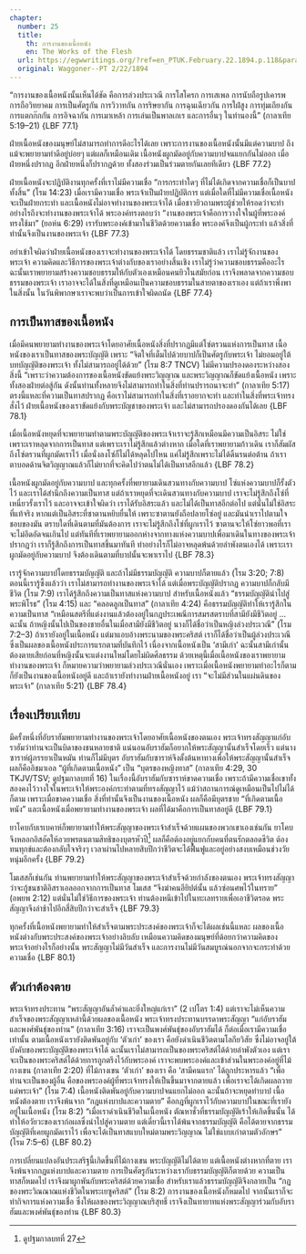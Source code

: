 ```yaml
---
chapter:
  number: 25
  title:
    th: การงานของเนื้อหนัง
    en: The Works of the Flesh
  url: https://egwwritings.org/?ref=en_PTUK.February.22.1894.p.118&para=1518.2028
  original: Waggoner--PT 2/22/1894
---
```


“การงานของเนื้อหนังนั้นเห็นได้ชัด คือการล่วงประเวณี การโสโครก การเสเพล การนับถือรูปเคารพ การถือวิทยาคม การเป็นศัตรูกัน การวิวาทกัน การริษยากัน การฉุนเฉียวกัน การใฝ่สูง การทุ่มเถียงกัน การแตกก๊กกัน การอิจฉากัน การเมาเหล้า การเล่นเป็นพาลเกเร และการอื่นๆ ในทำนองนี้” (กาลาเทีย 5:19–21) {LBF 77.1}

ฝ่ายเนื้อหนังของมนุษย์ไม่สามารถทำการดีอะไรได้เลย เพราะการงานของเนื้อหนังนั้นมีแต่ความบาป ถึงแม้จะพยายามทำดีอยู่บ่อยๆ แต่ผลก็เหมือนเดิม เนื้อหนังผูกมัดอยู่กับความบาปจนแยกกันไม่ออก เมื่อฝ่ายหนึ่งปรากฏ อีกฝ่ายหนึ่งก็ปรากฏด้วย ทั้งสองร่วมเป็นร่วมตายกันเลยทีเดียว {LBF 77.2}

ฝ่ายเนื้อหนังจะปฏิบัติงานทุกครั้งที่เราไม่มีความเชื่อ “การกระทำใดๆ ที่ไม่ได้เกิดจากความเชื่อก็เป็นบาปทั้งสิ้น” (โรม 14:23) เมื่อเรามีความเชื่อ พระเจ้าเป็นฝ่ายปฏิบัติการ แต่เมื่อใดที่ไม่มีความเชื่อเนื้อหนังจะเป็นฝ่ายกระทำ และเนื้อหนังไม่อาจทำงานของพระเจ้าได้ เมื่อชาวยิวถามพระผู้ช่วยให้รอดว่าจะทำอย่างไรถึงจะทำงานของพระเจ้าได้ พระองค์ทรงตอบว่า “งานของพระเจ้าคือการวางใจในผู้ที่พระองค์ทรงใช้มา” (ยอห์น 6:29) เรารับพระองค์เข้ามาในชีวิตด้วยความเชื่อ พระองค์จึงเป็นผู้กระทำ แล้วสิ่งที่ทำนั้นจึงเป็นงานของพระเจ้า {LBF 77.3}

อย่าเข้าใจผิดว่าฝ่ายเนื้อหนังของเราจะทำงานของพระเจ้าได้ โดยธรรมชาติแล้ว เราไม่รู้จักงานของพระเจ้า ความคิดและวิธีการของพระเจ้าต่างกับของเราอย่างสิ้นเชิง เราไม่รู้ว่าความชอบธรรมคืออะไร ฉะนั้นเราพยายามสร้างความชอบธรรมให้กับตัวเองเหมือนคนยิวในสมัยก่อน เราจึงพลาดจากความชอบธรรมของพระเจ้า เราอาจจะได้ในสิ่งที่ดูเหมือนเป็นความชอบธรรมในสายตาของเราเอง แต่ถ้าเราพึ่งพาในสิ่งนั้น ในวันพิพากษาเราจะพบว่าเป็นการเข้าใจผิดถนัด {LBF 77.4}

## การเป็นทาสของเนื้อหนัง

เมื่อมีคนพยายามทำงานของพระเจ้าโดยอาศัยเนื้อหนังสิ่งที่ปรากฏมีแต่โซ่ตรวนแห่งการเป็นทาส เนื้อหนังของเราเป็นทาสของพระบัญญัติ เพราะ “จิตใจที่เต็มไปด้วยบาปก็เป็นศัตรูกับพระเจ้า ไม่ยอมอยู่ใต้บทบัญญัติของพระเจ้า ทั้งไม่สามารถอยู่ได้ด้วย” (โรม 8:7 TNCV) ไม่มีความปรองดองระหว่างสองสิ่งนี้ “เพราะว่าความต้องการของเนื้อหนังขัดแย้งพระวิญญาณ และพระวิญญาณก็ขัดแย้งเนื้อหนัง เพราะทั้งสองฝ่ายต่อสู้กัน ดังนั้นท่านทั้งหลายจึงไม่สามารถทำในสิ่งที่ท่านปรารถนาจะทำ” (กาลาเทีย 5:17) ตรงนี้แหละที่ความเป็นทาสปรากฏ คือเราไม่สามารถทำในสิ่งที่เราอยากจะทำ และทำในสิ่งที่พระเจ้าทรงสั่งไว้ ฝ่ายเนื้อหนังของเราขัดแย้งกับพระบัญชาของพระเจ้า และไม่สามารถปรองดองกันได้เลย {LBF 78.1}

เมื่อเนื้อหนังหยุดที่จะพยายามทำตามพระบัญญัติของพระเจ้าเราจะรู้สึกเหมือนมีความเป็นอิสระ ไม่ใช่เพราะเราหลุดจากการเป็นทาส แต่เพราะเราไม่รู้สึกแล้วต่างหาก เมื่อใดที่เราพยายามก้าวเดิน เราก็สัมผัสถึงโซ่ตรวนที่ผูกมัดเราไว้ เมื่อนั่งลงโซ่ก็ไม่ได้หลุดไปไหน แค่ไม่รู้สึกเพราะไม่ได้ดิ้นรนต่อต้าน ถ้าเราตาบอดด้านจิตวิญญาณแล้วก็ไม่ยากที่จะคิดไปว่าตนไม่ได้เป็นทาสอีกแล้ว {LBF 78.2}

เนื้อหนังผูกมัดอยู่กับความบาป และทุกครั้งที่พยายามเดินสวนทางกับความบาป โซ่แห่งความบาปก็รั้งตัวไว้ และเราได้สำนึกถึงความเป็นทาส แต่ถ้าเราหยุดที่จะเดินสวนทางกับความบาป เราจะไม่รู้สึกถึงโซ่ที่เหนี่ยวรั้งเราไว้ และอาจจะเข้าใจผิดว่า เราได้รับอิสระแล้ว และไม่ได้เป็นทาสอีกต่อไป แต่นั่นไม่ใช่อิสระที่แท้จริง หากแต่เป็นอิสระที่ซาตานหยิบยื่นให้ เพราะซาตานยังถือปลายโซ่อยู่ และมันนำเราไปตามใจชอบของมัน ตราบใดที่เดินตามที่มันต้องการ เราจะไม่รู้สึกถึงโซ่ที่ผูกเราไว้ ซาตานจะให้โซ่ยาวพอที่เราจะไม่อึดอัดจนเกินไป แต่ทันทีที่เราพยายามออกห่างจากทางแห่งความบาปเพื่อมาเดินในทางของพระเจ้าปรากฏว่า เราก็รู้สึกถึงการเป็นทาสขึ้นมาทันที ทำอย่างไรก็ไม่อาจหลุดพ้นด้วยลำพังตนเองได้ เพราะเราผูกมัดอยู่กับความบาป จึงต้องเดินตามที่บาปนั้นจะพาเราไป {LBF 78.3}

เรารู้จักความบาปโดยธรรมบัญญัติ และถ้าไม่มีธรรมบัญญัติ ความบาปก็ตายแล้ว (โรม 3:20; 7:8) ตอนนี้เรารู้ซึ้งแล้วว่า เราไม่สามารถทำงานของพระเจ้าได้ แต่เมื่อพระบัญญัติปรากฏ ความบาปก็กลับมีชีวิต (โรม 7:9) เราได้รู้สึกถึงความเป็นทาสแห่งความบาป สำหรับเนื้อหนังแล้ว “ธรรมบัญญัตินำไปสู่พระพิโรธ” (โรม 4:15) และ “คลอดลูกเป็นทาส” (กาลาเทีย 4:24) คือธรรมบัญญัติทำให้เรารู้สึกในความเป็นทาส “เหมือนสตรีที่แต่งงานแล้วต้องอยู่ในกฎประเพณีการสมรสตราบที่สามียังมีชีวิตอยู่ … ฉะนั้น ถ้าหญิงนั้นไปเป็นของชายอื่นในเมื่อสามียังมีชีวิตอยู่ นางก็ได้ชื่อว่าเป็นหญิงล่วงประเวณี” (โรม 7:2–3) ถ้าเรายังอยู่ในเนื้อหนัง แต่มาแอบอ้างพระนามของพระคริสต์ เราก็ได้ชื่อว่าเป็นผู้ล่วงประเวณี ซึ่งเป็นผลของเนื้อหนังประการแรกตามที่บันทึกไว้ เนื่องจากเนื้อหนังเป็น ‘สามีเก่า’ ฉะนั้นสามีเก่านั้นต้องตายเสียก่อนที่หญิงนั้นจะแต่งงานใหม่โดยไม่ผิดศีลธรรม ด้วยเหตุนี้เมื่อเนื้อหนังของเราพยายามทำงานของพระเจ้า ก็หมายความว่าพยายามล่วงประเวณีนั่นเอง เพราะเมื่อเนื้อหนังพยายามทำอะไรก็ตาม ก็ยังเป็นงานของเนื้อหนังอยู่ดี และถ้าเรายังทำงานฝ่ายเนื้อหนังอยู่ เรา “จะไม่มีส่วนในแผ่นดินของพระเจ้า” (กาลาเทีย 5:21) {LBF 78.4}

## เรื่องเปรียบเทียบ

มีครั้งหนึ่งที่อับราฮัมพยายามทำงานของพระเจ้าโดยอาศัยเนื้อหนังของตนเอง พระเจ้าทรงสัญญาแก่อับราฮัมว่าท่านจะเป็นบิดาของชนหลายชาติ แน่นอนอับราฮัมก็อยากให้พระสัญญานั้นสำเร็จโดยเร็ว แต่นางซาราห์ผู้ภรรยาเป็นหมัน ท่านก็ไม่มีบุตร อับราฮัมกับซาราห์จึงตั้งต้นหาทางเพื่อให้พระสัญญานั้นสำเร็จ ผลก็คืออิชมาเอล “ผู้ที่เกิดตามเนื้อหนัง” เป็น “บุตรของหญิงทาส” (กาลาเทีย 4:29, 30 TKJV/TSV; ดูปฐมกาลบทที่ 16) ในเรื่องนี้อับราฮัมกับซาราห์ขาดความเชื่อ เพราะถ้ามีความเชื่อเขาทั้งสองคงไว้วางใจในพระเจ้าให้พระองค์กระทำตามที่ทรงสัญญาไว้ แม้ว่าสถานการณ์ดูเหมือนเป็นไปไม่ได้ก็ตาม เพราะเมื่อขาดความเชื่อ สิ่งที่ทำนั้นจึงเป็นงานของเนื้อหนัง ผลก็คือมีบุตรชาย “ที่เกิดตามเนื้อหนัง” และเนื้อหนังเมื่อพยายามทำงานของพระเจ้า ผลที่ได้มาคือการเป็นทาสอยู่ดี {LBF 79.1}

ยาโคบกับเรเบคาห์ก็พยายามทำให้พระสัญญาของพระเจ้าสำเร็จด้วยแผนของพวกเขาเองเช่นกัน ยาโคบจึงหลอกอิสอัคให้อวยพรตนตามสิทธิของบุตรหัวปี[^1] ผลก็คือต้องอยู่แยกกับคนที่ตนรักตลอดชีวิต ต้องทนทุกข์และต้องกลับใจจริงๆ เวลาผ่านไปหลายสิบปีกว่าชีวิตจะได้ฟื้นฟูและอยู่อย่างสงบเหมือนช่วงวัยหนุ่มอีกครั้ง {LBF 79.2}

[^1]: ดูปฐมกาลบทที่ 27 

โมเสสก็เช่นกัน ท่านพยายามทำให้พระสัญญาของพระเจ้าสำเร็จด้วยกำลังของตนเอง พระเจ้าทรงสัญญาว่าจะกู้ชนชาติอิสราเอลออกจากการเป็นทาส โมเสส “จึงฆ่าคนอียิปต์นั้น แล้วซ่อนศพไว้ในทราย” (อพยพ 2:12) แต่นั่นไม่ใช่วิธีการของพระเจ้า ท่านต้องหนีเข้าไปในทะเลทรายเพื่อเอาชีวิตรอด พระสัญญาจึงล่าช้าไปอีกสี่สิบปีกว่าจะสำเร็จ {LBF 79.3}

ทุกครั้งที่เนื้อหนังพยายามทำให้สำเร็จตามพระประสงค์ของพระเจ้าก็จะได้ผลเช่นนี้แหละ ผลของเนื้อหนังต่างกับพระประสงค์ของพระเจ้าอย่างลิบลับ เหมือนความคิดของมนุษย์ที่ด้อยกว่าความคิดของพระเจ้าอย่างไรก็อย่างนั้น พระสัญญาไม่มีวันสำเร็จ และการงานไม่มีวันสมบูรณ์นอกจากจะกระทำด้วยความเชื่อ {LBF 80.1}

## ตัวเก่าต้องตาย

พระเจ้าทรงประทาน “พระสัญญาอันล้ำค่าและยิ่งใหญ่แก่เรา” (2 เปโตร 1:4) แต่เราจะไม่เห็นความสำเร็จของพระสัญญาเหล่านี้ด้วยผลของเนื้อหนัง พระเจ้าทรงประทานบรรดาพระสัญญา “แก่อับราฮัมและพงศ์พันธุ์ของท่าน” (กาลาเทีย 3:16) เราจะเป็นพงศ์พันธุ์ของอับราฮัมได้ ก็ต่อเมื่อเรามีความเชื่อเท่านั้น ตามเนื้อหนังเรายังติดพันอยู่กับ ‘ตัวเก่า’ ของเรา คือยังดำเนินชีวิตตามโลกียวิสัย ซึ่งไม่อาจอยู่ใต้บังคับของพระบัญญัติของพระเจ้าได้ ฉะนั้นเราไม่สามารถเป็นของพระคริสต์ได้ด้วยลำพังตัวเอง แต่เราจะเป็นของพระคริสต์ได้ด้วยการถูกตรึงไว้กับพระองค์ เราจะพบพระองค์และเข้าส่วนในพระองค์อยู่ที่ไม้กางเขน (กาลาเทีย 2:20) ที่ไม้กางเขน ‘ตัวเก่า’ ของเรา คือ ‘สามีคนแรก’ ได้ถูกประหารแล้ว “เพื่อท่านจะเป็นของผู้อื่น คือของพระองค์ผู้ที่พระเจ้าทรงให้เป็นขึ้นมาจากตายแล้ว เพื่อเราจะได้เกิดผลถวายแด่พระเจ้า” (โรม 7:4) เนื้อหนังติดพันอยู่กับความบาปจนแยกไม่ออก ฉะนั้นถ้าจะหยุดทำบาป เนื้อหนังต้องตาย เราจึงพ้นจาก “กฎแห่งบาปและความตาย” คือกฎที่ผูกเราไว้กับความบาปในขณะที่เรายังอยู่ในเนื้อหนัง (โรม 8:2) “เมื่อเราดำเนินชีวิตในเนื้อหนัง ตัณหาชั่วที่ธรรมบัญญัติเร้าให้เกิดขึ้นนั้น ได้ทำให้อวัยวะของเราก่อผลซึ่งนำไปสู่ความตาย แต่เดี๋ยวนี้เราได้พ้นจากธรรมบัญญัติ คือได้ตายจากธรรมบัญญัติที่เคยผูกมัดเราไว้ เพื่อจะได้เป็นทาสแบบใหม่ตามพระวิญญาณ ไม่ใช่แบบเก่าตามตัวอักษร” (โรม 7:5–6) {LBF 80.2}

การเปลี่ยนแปลงอันประเสริฐนี้เกิดขึ้นที่ไม้กางเขน พระบัญญัติไม่ได้ตาย แต่เนื้อหนังต่างหากที่ตาย เราจึงพ้นจากกฎแห่งบาปและความตาย การเป็นศัตรูกันระหว่างเรากับธรรมบัญญัติก็ตายด้วย ความเป็นทาสก็หมดไป เราจึงมาผูกพันกับพระคริสต์ด้วยความเชื่อ สำหรับเราแล้วธรรมบัญญัติจึงกลายเป็น “กฎของพระวิณณาณแห่งชีวิตในพระเยซูคริสต์” (โรม 8:2) การงานของเนื้อหนังก็หมดไป จากนั้นเราก็จะทำกิจการแห่งความเชื่อ ซึ่งให้ผลของพระวิญญาณบริสุทธิ์ เราจึงเป็นทายาทแห่งพระสัญญาร่วมกับอับราฮัมและพงศ์พันธุ์ของท่าน {LBF 80.3}

